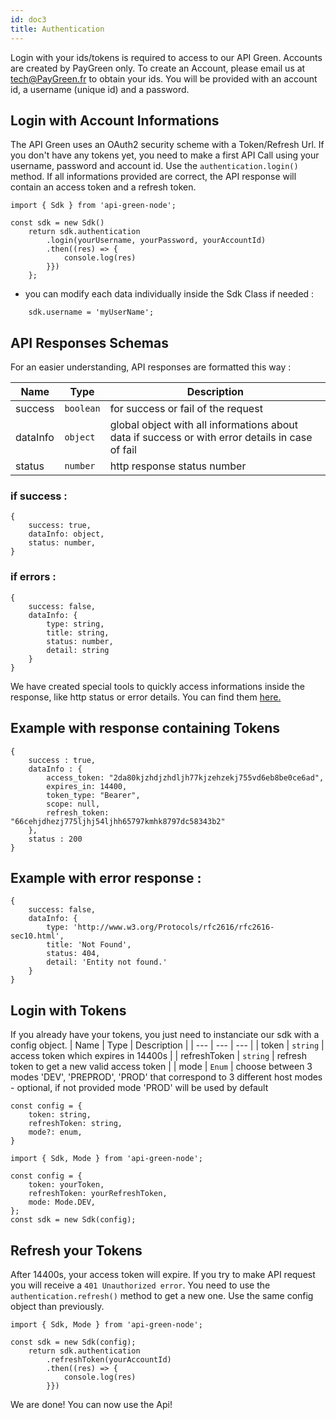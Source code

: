 ```yaml
---
id: doc3
title: Authentication
---
```


Login with your ids/tokens is required to access to our API Green.
Accounts are created by PayGreen only. To create an Account, please email us at tech@PayGreen.fr to obtain your ids. You will be provided with an account id, a username (unique id) and a password. 

## Login with Account Informations
The API Green uses an OAuth2 security scheme with a Token/Refresh Url. If you don't have any tokens yet, you need to make a first API Call using your username, password and account id. Use the `authentication.login()` method. If all informations provided are correct, the API response will contain an access token and a refresh token. 

```
import { Sdk } from 'api-green-node';

const sdk = new Sdk()
    return sdk.authentication
        .login(yourUsername, yourPassword, yourAccountId)
        .then((res) => {
            console.log(res)
        }})
    };
```
- you can modify each data individually inside the Sdk Class if needed :

```
    sdk.username = 'myUserName';
```


## API Responses Schemas
For an easier understanding, API responses are formatted this way : 

| Name | Type | Description |
| --- | --- | --- |
| success | <code>boolean</code> | for success or fail of the request |
| dataInfo | <code>object</code> | global object with all informations about data if success or with error details in case of fail |
| status | <code>number</code> | http response status number
### if success : 
```
{
    success: true,
    dataInfo: object,
    status: number,
}
```
### if errors : 
```
{
    success: false,
    dataInfo: {
        type: string,
        title: string,
        status: number,
        detail: string
    }
}
```
We have created special tools to quickly access informations inside the response, like http status or error details. You can find them [here.](doc9.md) 

## Example with response containing Tokens

```
{
    success : true,
    dataInfo : {
        access_token: "2da80kjzhdjzhdljh77kjzehzekj755vd6eb8be0ce6ad",
        expires_in: 14400,
        token_type: "Bearer",
        scope: null,
        refresh_token: "66cehjdhezj775ljhj54ljhh65797kmhk8797dc58343b2"
    },
    status : 200
}
```
## Example with error response :
```
{
    success: false,
    dataInfo: {
        type: 'http://www.w3.org/Protocols/rfc2616/rfc2616-sec10.html',
        title: 'Not Found',
        status: 404,
        detail: 'Entity not found.'
    }
}
```
## Login with Tokens
If you already have your tokens, you just need to instanciate our sdk with a config object. 
| Name | Type | Description |
| --- | --- | --- |
| token | <code>string</code> | access token which expires in 14400s |
| refreshToken | <code>string</code> | refresh token to get a new valid access token |
| mode | <code>Enum</code> | choose between 3 modes 'DEV', 'PREPROD', 'PROD' that correspond to 3 different host modes - optional, if not provided mode 'PROD' will be used by default
```
const config = {
    token: string,
    refreshToken: string,
    mode?: enum,
}
```
```
import { Sdk, Mode } from 'api-green-node';

const config = {
    token: yourToken,
    refreshToken: yourRefreshToken,
    mode: Mode.DEV,
};
const sdk = new Sdk(config);
```

## Refresh your Tokens
After 14400s, your access token will expire. If you try to make API request you will receive a `401 Unauthorized error`. You need to use the `authentication.refresh()` method to get a new one. Use the same config object than previously. 

```
import { Sdk, Mode } from 'api-green-node';

const sdk = new Sdk(config);
    return sdk.authentication
        .refreshToken(yourAccountId)
        .then((res) => {
            console.log(res)
        }})
```

We are done! You can now use the Api!